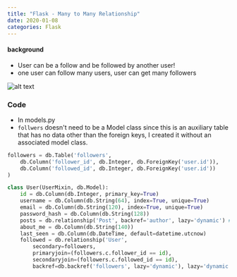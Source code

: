 ```yaml
---
title: "Flask - Many to Many Relationship"
date: 2020-01-08
categories: Flask
---
```

#### background

- User can be a follow and be followed by another user!
- one user can follow many users, user can get many followers  

![alt text](https://blog.miguelgrinberg.com/static/images/mega-tutorial/ch08-followers-schema.png)

### Code

- In models.py
- ``follwers`` doesn't need to be a Model class since this is an auxiliary table that has no data other than the foreign keys, I created it without an associated model class.

```python
followers = db.Table('followers',
    db.Column('follower_id', db.Integer, db.ForeignKey('user.id')),
    db.Column('followed_id', db.Integer, db.ForeignKey('user.id'))
)
```

```python
class User(UserMixin, db.Model):
    id = db.Column(db.Integer, primary_key=True)
    username = db.Column(db.String(64), index=True, unique=True)
    email = db.Column(db.String(120), index=True, unique=True)
    password_hash = db.Column(db.String(128))
    posts = db.relationship('Post', backref='author', lazy='dynamic') # post.author ==> user instance
    about_me = db.Column(db.String(140))
    last_seen = db.Column(db.DateTime, default=datetime.utcnow)
    followed = db.relationship('User',
        secondary=followers,
        primaryjoin=(followers.c.follower_id == id),
        secondaryjoin=(followers.c.followed_id == id),
        backref=db.backref('followers', lazy='dynamic'), lazy='dynamic')
```
